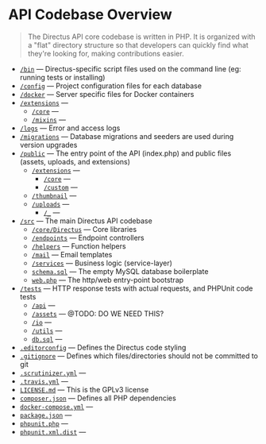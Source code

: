 # API Codebase Overview

> The Directus API core codebase is written in PHP. It is organized with a "flat" directory structure so that developers can quickly find what they're looking for, making contributions easier.

* [`/bin`](https://github.com/directus/api/blob/master/bin) — Directus-specific script files used on the command line (eg: running tests or installing)
* [`/config`](https://github.com/directus/api/blob/master/config) — Project configuration files for each database
* [`/docker`](https://github.com/directus/api/blob/master/docker) — Server specific files for Docker containers
* [`/extensions`](https://github.com/directus/api/blob/master/extensions) —
  * [`/core`](https://github.com/directus/api/blob/master/extensions/core) —
  * [`/mixins`](https://github.com/directus/api/blob/master/extensions/mixins) —
* [`/logs`](https://github.com/directus/api/blob/master/logs) — Error and access logs
* [`/migrations`](https://github.com/directus/api/blob/master/migrations) — Database migrations and seeders are used during version upgrades
* [`/public`](https://github.com/directus/api/blob/master/public) — The entry point of the API (index.php) and public files (assets, uploads, and extensions)
  * [`/extensions`](https://github.com/directus/api/blob/master/public/extensions) —
    * [`/core`](https://github.com/directus/api/blob/master/public/extensions/core) —
    * [`/custom`](https://github.com/directus/api/blob/master/public/extensions/custom) —
  * [`/thumbnail`](https://github.com/directus/api/blob/master/public/thumbnail) —
  * [`/uploads`](https://github.com/directus/api/blob/master/public/uploads) —
    * [`/_`](https://github.com/directus/api/blob/master/public/uploads/_) —
* [`/src`](https://github.com/directus/api/blob/master/src) — The main Directus API codebase
  * [`/core/Directus`](https://github.com/directus/api/blob/master/src/core/Directus) — Core libraries
  * [`/endpoints`](https://github.com/directus/api/blob/master/src/endpoints) — Endpoint controllers
  * [`/helpers`](https://github.com/directus/api/blob/master/src/helpers) — Function helpers
  * [`/mail`](https://github.com/directus/api/blob/master/src/mail) — Email templates
  * [`/services`](https://github.com/directus/api/blob/master/src/services) — Business logic (service-layer)
  * [`schema.sql`](https://github.com/directus/api/blob/master/src/schema.sql) — The empty MySQL database boilerplate
  * [`web.php`](https://github.com/directus/api/blob/master/src/web.php) — The http/web entry-point bootstrap
* [`/tests`](https://github.com/directus/api/blob/master/tests) — HTTP response tests with actual requests, and PHPUnit code tests
  * [`/api`](https://github.com/directus/api/blob/master/tests/api) —
  * [`/assets`](https://github.com/directus/api/blob/master/tests/assets) — @TODO: DO WE NEED THIS?
  * [`/io`](https://github.com/directus/api/blob/master/tests/io) —
  * [`/utils`](https://github.com/directus/api/blob/master/tests/utils) —
  * [`db.sql`](https://github.com/directus/api/blob/master/tests/db.sql) —
* [`.editorconfig`](https://github.com/directus/api/blob/master/.editorconfig) — Defines the Directus code styling
* [`.gitignore`](https://github.com/directus/api/blob/master/.gitignore) — Defines which files/directories should not be committed to git
* [`.scrutinizer.yml`](https://github.com/directus/api/blob/master/.scrutinizer.yml) —
* [`.travis.yml`](https://github.com/directus/api/blob/master/.travis.yml) —
* [`LICENSE.md`](https://github.com/directus/api/blob/master/LICENSE.md) — This is the GPLv3 license
* [`composer.json`](https://github.com/directus/api/blob/master/composer.json) — Defines all PHP dependencies
* [`docker-compose.yml`](https://github.com/directus/api/blob/master/docker-compose.yml) —
* [`package.json`](https://github.com/directus/api/blob/master/package.json) —
* [`phpunit.php`](https://github.com/directus/api/blob/master/phpunit.php) —
* [`phpunit.xml.dist`](https://github.com/directus/api/blob/master/phpunit.xml.dist) —
